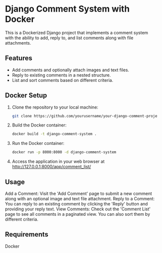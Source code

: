 # Django Comment System with Docker

This is a Dockerized Django project that implements a comment system with the ability to add, reply to, and list comments along with file attachments.

## Features

- Add comments and optionally attach images and text files.
- Reply to existing comments in a nested structure.
- List and sort comments based on different criteria.

## Docker Setup

1. Clone the repository to your local machine:

   ```bash
   git clone https://github.com/yourusername/your-django-comment-project.git

2. Build the Docker container:
   ```bash
   docker build -t django-comment-system .

3. Run the Docker container:
   ```bash
   docker run -p 8000:8000 -d django-comment-system
4. Access the application in your web browser at http://127.0.0.1:8000/app/comment_list/

## Usage
Add a Comment: Visit the 'Add Comment' page to submit a new comment along with an optional image and text file attachment.
Reply to a Comment: You can reply to an existing comment by clicking the 'Reply' button and providing your reply text.
View Comments: Check out the 'Comment List' page to see all comments in a paginated view. You can also sort them by different criteria.

## Requirements
Docker